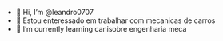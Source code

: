 - 👋 Hi, I’m @leandro0707 
- 👀 Estou enteressado em trabalhar com mecanicas de carros
- 🌱 I’m currently learning  canisobre engenharia meca

